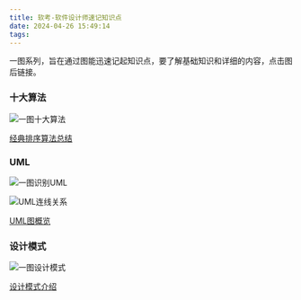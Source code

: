 ```yaml
---
title: 软考-软件设计师速记知识点
date: 2024-04-26 15:49:14
tags:
---
```


一图系列，旨在通过图能迅速记起知识点，要了解基础知识和详细的内容，点击图后链接。

### 十大算法

![一图十大算法](一图十大算法.png)

[经典排序算法总结](https://javaguide.cn/cs-basics/algorithms/10-classical-sorting-algorithms.html)

### UML

![一图识别UML](一图识别UML.png)

![UML连线关系](uml2.png)

[UML图概览](http://www.uml.org.cn/oobject/OObject.asp)

<!--more-->

### 设计模式

![一图设计模式](一图设计模式.png)

[设计模式介绍](https://refactoringguru.cn/design-patterns/catalog)
